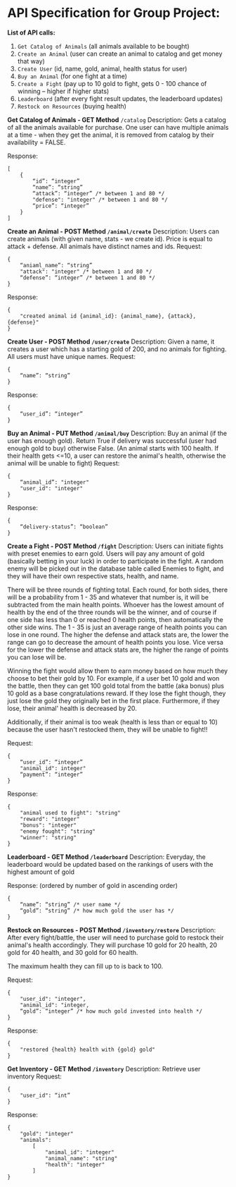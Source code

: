<h1>API Specification for Group Project:</h1>

**List of API calls:**

1. `Get Catalog of Animals` (all animals available to be bought)
2. `Create an Animal` (user can create an animal to catalog and get money that way)
3. `Create User` (id, name, gold, animal, health status for user)
4. `Buy an Animal` (for one fight at a time)
5. `Create a Fight` (pay up to 10 gold to fight, gets 0 - 100 chance of winning – higher if higher stats)
6. `Leaderboard` (after every fight result updates, the leaderboard updates)
7. `Restock on Resources` (buying health)

**Get Catalog of Animals - GET Method** `/catalog`
Description: Gets a catalog of all the animals available for purchase. One user can have multiple animals at a time - when they get the animal, it is removed from catalog by their availability = FALSE.

Response:

```
[
	{
		“id”: “integer”
		“name”: “string”
		“attack”: “integer” /* between 1 and 80 */
		"defense": "integer" /* between 1 and 80 */
		“price”: “integer”
	}
]
```

**Create an Animal - POST Method `/animal/create`**
Description: Users can create animals (with given name, stats - we create id). Price is equal
to attack + defense. All animals have distinct names and ids.
Request:

```
{
	“aniaml_name”: “string”
	"attack": "integer" /* between 1 and 80 */
	“defense”: “integer” /* between 1 and 80 */
}
```

Response:

```
{
	"created animal id {animal_id}: {animal_name}, {attack}, {defense}"
}
```

**Create User - POST Method `/user/create`**
Description: Given a name, it creates a user which has a starting gold of 200, and no animals for fighting. All users must have unique names.
Request:

```
{
	“name”: “string”
}
```

Response:

```
{
	“user_id”: “integer”
}
```

**Buy an Animal - PUT Method `/animal/buy`**
Description: Buy an animal (if the user has enough gold). Return True if delivery was successful (user had enough gold to buy) otherwise False. (An animal starts with 100 health. If their health gets <=10, a user can restore the animal's health, otherwise the animal will be unable to fight)
Request:

```
{
	“animal_id”: "integer"
	"user_id": "integer"
}
```

Response:

```
{
	“delivery-status”: “boolean”
}
```

**Create a Fight - POST Method `/fight`**
Description: Users can initiate fights with preset enemies to earn gold. Users will pay any amount of gold (basically betting in your luck) in order to participate in the fight. A random enemy will be picked out in the database table called Enemies to fight, and they will have their own respective stats, health, and name.

There will be three rounds of fighting total. Each round, for both sides, there will be a probability from 1 - 35 and whatever that number is, it will be subtracted from the main health points. Whoever has the lowest amount of health by the end of the three rounds will be the winner, and of course if one side has less than 0 or reached 0 health points, then automatically the other side wins. The 1 - 35 is just an average range of health points you can lose in one round. The higher the defense and attack stats are, the lower the range can go to decrease the amount of health points you lose. Vice versa for the lower the defense and attack stats are, the higher the range of points you can lose will be.

Winning the fight would allow them to earn money based on how much they choose to bet their gold by 10. For example, if a user bet 10 gold and won the battle, then they can get 100 gold total from the battle (aka bonus) plus 10 gold as a base congratulations reward. If they lose the fight though, they just lose the gold they originally bet in the first place. Furthermore, if they lose, their animal' health is decreased by 20.

Additionally, if their animal is too weak (health is less than or equal to 10) because the user hasn't restocked them, they will be unable to fight!!

Request:

```
{
	“user_id”: “integer”
	"animal_id": integer"
	“payment”: “integer”
}
```

Response:

```
{
	"animal used to fight": "string"
	"reward": "integer"
	"bonus": "integer"
	"enemy fought": "string"
	"winner": "string"
}
```

**Leaderboard - GET Method `/leaderboard`**
Description: Everyday, the leaderboard would be updated based on the rankings of users with the highest amount of gold

Response: (ordered by number of gold in ascending order)

```
{
	“name”: “string” /* user name */
	“gold”: “string” /* how much gold the user has */
}
```

**Restock on Resources - POST Method `/inventory/restore`**
Description: After every fight/battle, the user will need to purchase gold to restock their animal's health accordingly. They will purchase 10 gold for 20 health, 20 gold for 40 health, and 30 gold for 60 health.

The maximum health they can fill up to is back to 100.

Request:

```
{
	"user_id": "integer",
	"animal_id": "integer,
	“gold”: “integer” /* how much gold invested into health */
}
```

Response:

```
{
	"restored {health} health with {gold} gold"
}
```

**Get Inventory - GET Method `/inventory`**
Description: Retrieve user inventory
Request:

```
{
	"user_id": “int”
}
```

Response:

```
{
	"gold": "integer"
	"animals":
		[
			"animal_id": "integer"
			"animal_name": "string"
			"health": "integer"
		]
}
```

